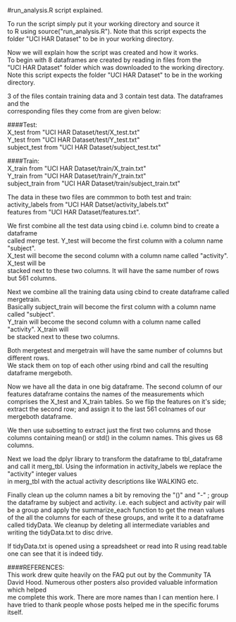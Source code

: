 #run_analysis.R script explained.  

To run the script simply put it your working directory and source it  
to R using source("run_analysis.R"). Note that this script expects the  
folder "UCI HAR Dataset" to be in your working directory.  

Now we will explain how the script was created and how it works.  
To begin with 8 dataframes are created by reading in files from the   
"UCI HAR Dataset" folder which was downloaded to the working directory.  
Note this script expects the folder "UCI HAR Dataset" to be in the  working directory. 

3 of the files contain training data and 3 contain test data. The dataframes and the  
corresponding files they come from are given below:    

####Test:    
X_test from "UCI HAR Dataset/test/X_test.txt"  
Y_test from "UCI HAR Dataset/test/Y_test.txt"  
subject_test from "UCI HAR Dataset/subject_test.txt"  


####Train:  
X_train from "UCI HAR Dataset/train/X_train.txt"  
Y_train from "UCI HAR Dataset/train/Y_train.txt"  
subject_train from "UCI HAR Dataset/train/subject_train.txt"  
  
  
The data in these two files are commmon to both test and train:  
activity_labels from "UCI HAR Datset/activity_labels.txt"  
features from "UCI HAR Dataset/features.txt".  

We first combine all the test data using cbind i.e. column bind to create a dataframe  
called merge test. Y_test will become the first column with a column name "subject".  
X_test will become the second column with a column name called "activity". X_test will be  
stacked next to these  two columns. It will have the same number of rows but 561 columns.  

Next we combine all the training data using cbind to create dataframe called mergetrain.  
Basically subject_train will become the first column with a column name called "subject".   
Y_train will become  the second column with a column name called "activity". X_train will   
be stacked next to these two columns.  

Both mergetest and mergetrain will have the same number of columns but different rows.  
We stack them on top of each other using rbind and call the resulting dataframe mergeboth.  

Now we have all the data in one big dataframe. The second column of our features dataframe  contains the names of the measurements which comprises the X_test and X_train tables. So we  flip the features on it's side; extract the second row; and assign it to the last 561 colnames  of our mergeboth dataframe.  

We then use subsetting to extract just the first two columns and those columns containing  mean() or std() in the column names. This gives us 68 columns.  

Next we load the dplyr library to transform the dataframe to tbl_dataframe and call it  merg_tbl. Using the information in activity_labels we replace the "activity" integer values   
in merg_tbl with the actual  activity descriptions like WALKING etc.    

Finally clean up the column names a bit by removing the "()" and "-" ; group the dataframe by subject and activity. i.e. each subject and activity pair will be a group and apply the summarize_each function to get the mean values of the all the columns for each of these groups,  and write it to a dataframe called tidyData. We cleanup by deleting all intermediate variables and writing the tidyData.txt to disc drive.
  
If tidyData.txt is opened using a spreadsheet or read into R using read.table one can see that it is indeed tidy.   

####REFERENCES:  
This work drew quite heavily on the FAQ put out by the Community TA   
David Hood.  Numerous other posters also provided valuable information which helped   
me complete this work. There are more names than I can mention here. I have tried to thank people  whose posts helped me in the specific forums itself.   
